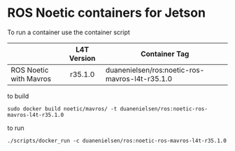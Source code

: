 # ROS Noetic containers for Jetson


To run a container use the container script

|                                   | L4T Version  | Container Tag                                  |
|-----------------------------------|:------------:|------------------------------------------------|
| ROS Noetic with Mavros            | r35.1.0      | duanenielsen/ros:noetic-ros-mavros-l4t-r35.1.0 |

to build

```
sudo docker build noetic/mavros/ -t duanenielsen/ros:noetic-ros-mavros-l4t-r35.1.0
```

to run 

```
./scripts/docker_run -c duanenielsen/ros:noetic-ros-mavros-l4t-r35.1.0
```
